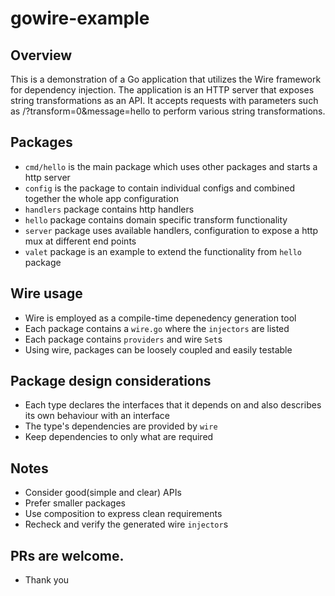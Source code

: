 # gowire-example

## Overview
This is a demonstration of a Go application that utilizes the Wire framework for dependency injection. The application is an HTTP server that exposes string transformations as an API. It accepts requests with parameters such as /?transform=0&message=hello to perform various string transformations.

## Packages
- `cmd/hello` is the main package which uses other packages and starts a http server
- `config` is the package to contain individual configs and combined together the whole app configuration
- `handlers` package contains http handlers
- `hello` package contains domain specific transform functionality
- `server` package uses available handlers, configuration to expose a http mux at different end points
- `valet` package is an example to extend the functionality from `hello` package

## Wire usage
- Wire is employed as a compile-time depenedency generation tool
- Each package contains a `wire.go` where the `injectors` are listed
- Each package contains `providers` and wire `Set`s
- Using wire, packages can be loosely coupled and easily testable

## Package design considerations
- Each type declares the interfaces that it depends on and also describes its own behaviour with an interface
- The type's dependencies are provided by `wire`
- Keep dependencies to only what are required

## Notes
- Consider good(simple and clear) APIs
- Prefer smaller packages
- Use composition to express clean requirements
- Recheck and verify the generated wire `injector`s

## PRs are welcome.

- Thank you
